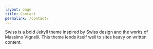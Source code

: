 ```yaml
---
layout: page
title: Contact
permalink: /contact/
---
```


Swiss is a bold Jekyll theme inspired by Swiss design and the works of Massimo Vignelli. This theme lends itself well to sites heavy on written content.
